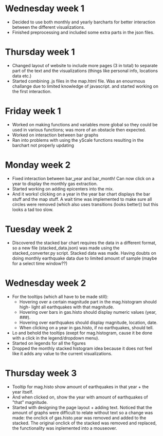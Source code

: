 # Wednesday week 1
- Decided to use both monthly and yearly barcharts for better interaction
  between the different visualizations.
- Finished preprocessing and included some extra parts in the json files.
# Thursday week 1
- Changed layout of website to include more pages (3 in total) to separate
  part of the text and the visualizations (things like personal info, locations
    data etc.)
- Started combining .js files in the map.html file. Was an enourmous challange due
  to limited knowledge of javascript. and started working on
  the first interaction.
# Friday week 1
- Worked on making functions and variables more global so they could be used in
  various functions; was more of an obstacle then expected.
- Worked on interaction between bar graphs
- Ran into problems with using the yScale functions resulting in the barchart not
  properly updating
# Monday week 2
- Fixed interaction between bar_year and bar_month! Can now click on a year to display
  the monthly gas extraction.
- Started working on adding epicenters into the mix.
- And it works! clicking on a year in the year bar chart displays the bar stuff
  and the map stuff. A wait time was implemented to make sure all circles were
  removed (which also uses transitions (looks better)) but this looks a tad
  too slow.
# Tuesday week 2
- Discovered the stacked bar chart requires the data in a different format,
  so a new file (stacked_data.json) was made using the stacked_converter.py
  script. Stacked data was made. Having doubts on doing monthly earthquake data
  due to limited amount of sample (maybe for a select time window??)
# Wednesday week 2
- For the tooltips (which all have to be made still):
  - Hovering over a certain magnitude part in the mag.histogram should high-
    light all earthquakes with that magnitude.
  - Hovering over bars in gas.histo should display numeric values (year, ###).
  - Hovering over earthquakes should display magnitude, location, date.
  - When clicking on a year in gas.histo, if no earthquakes, should tell.
- Lo and behold the tooltips (exept for mag.histogram, cause it be done with
  a click in the legend/dropdown menu).
- Started on legends for all the figures
- Dropped the monthly stacked histogram idea because it does not feel like
  it adds any value to the current visualizations.
# Thursday week 3
- Tooltip for mag.histo show amount of earthquakes in that year + the year itself.
- And when clicked on, show the year with amount of earthquakes of "that"
  magnitude.
- Started with designing the page layout + adding text. Noticed that the amount
  of graphs were difficult to relate without text so a change was made:
  the onclick of gas.histo.year was removed and added to the stacked. The
  original onclick of the stacked was removed and replaced, the functionality
  was inplemented into a mouseover.
  
